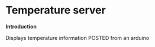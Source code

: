 Temperature server
===========

**Introduction**

Displays temperature information POSTED from an arduino
